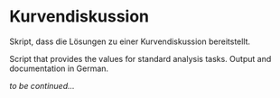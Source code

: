# Kurvendiskussion

Skript, dass die Lösungen zu einer Kurvendiskussion bereitstellt.

Script that provides the values for standard analysis tasks. Output and documentation in German.

*to be continued...*
